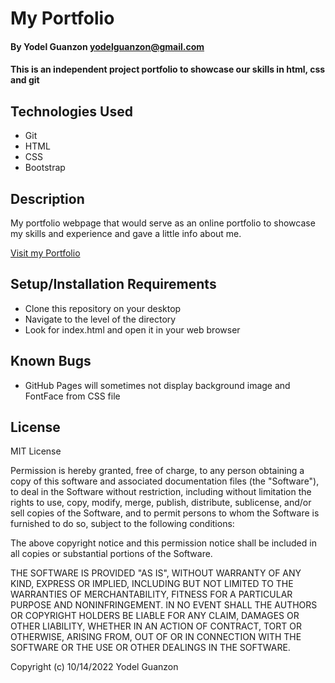 # My Portfolio

#### By Yodel Guanzon <yodelguanzon@gmail.com>

#### This is an independent project portfolio to showcase our skills in html, css and git

## Technologies Used

* Git
* HTML
* CSS
* Bootstrap

## Description

My portfolio webpage that would serve as an online portfolio to showcase my skills and experience and gave a little info about me.

[Visit my Portfolio](https://delguanzon.github.io/portfolio/)

## Setup/Installation Requirements

* Clone this repository on your desktop
* Navigate to the level of the directory
* Look for index.html and open it in your web browser

## Known Bugs

* GitHub Pages will sometimes not display background image and FontFace from CSS file

## License

MIT License

Permission is hereby granted, free of charge, to any person obtaining a copy
of this software and associated documentation files (the "Software"), to deal
in the Software without restriction, including without limitation the rights
to use, copy, modify, merge, publish, distribute, sublicense, and/or sell
copies of the Software, and to permit persons to whom the Software is
furnished to do so, subject to the following conditions:

The above copyright notice and this permission notice shall be included in all
copies or substantial portions of the Software.

THE SOFTWARE IS PROVIDED "AS IS", WITHOUT WARRANTY OF ANY KIND, EXPRESS OR
IMPLIED, INCLUDING BUT NOT LIMITED TO THE WARRANTIES OF MERCHANTABILITY,
FITNESS FOR A PARTICULAR PURPOSE AND NONINFRINGEMENT. IN NO EVENT SHALL THE
AUTHORS OR COPYRIGHT HOLDERS BE LIABLE FOR ANY CLAIM, DAMAGES OR OTHER
LIABILITY, WHETHER IN AN ACTION OF CONTRACT, TORT OR OTHERWISE, ARISING FROM,
OUT OF OR IN CONNECTION WITH THE SOFTWARE OR THE USE OR OTHER DEALINGS IN THE
SOFTWARE.

Copyright (c) 10/14/2022 Yodel Guanzon